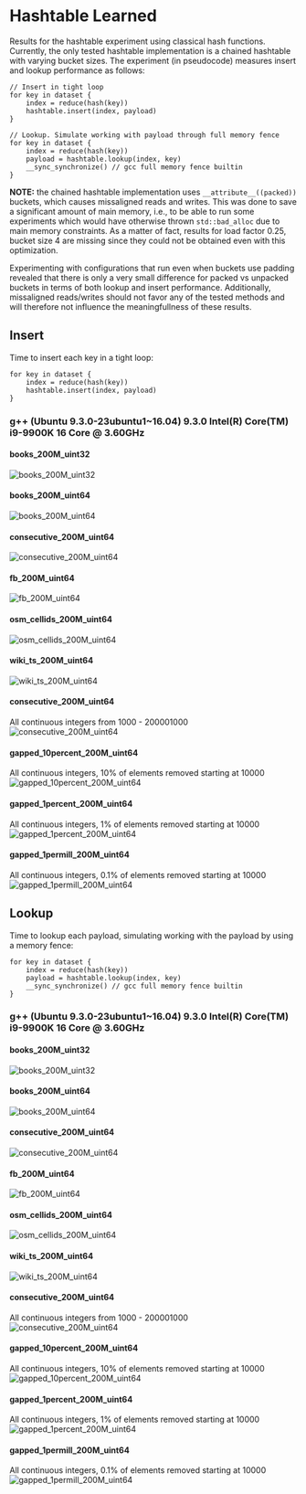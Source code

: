 # Hashtable Learned

Results for the hashtable experiment using classical hash functions. Currently, the only tested hashtable implementation
is a chained hashtable with varying bucket sizes. The experiment (in pseudocode) measures insert and lookup performance
as follows:

```
// Insert in tight loop
for key in dataset {
    index = reduce(hash(key))
    hashtable.insert(index, payload)
}

// Lookup. Simulate working with payload through full memory fence
for key in dataset {
    index = reduce(hash(key))
    payload = hashtable.lookup(index, key)
    __sync_synchronize() // gcc full memory fence builtin
}
```

**NOTE:** the chained hashtable implementation uses `__attribute__((packed))` buckets, which causes missaligned reads
and writes. This was done to save a significant amount of main memory, i.e., to be able to run some experiments which
would have otherwise thrown `std::bad_alloc` due to main memory constraints. As a matter of fact, results for load
factor 0.25, bucket size 4 are missing since they could not be obtained even with this optimization.

Experimenting with configurations that run even when buckets use padding revealed that there is only a very small
difference for packed vs unpacked buckets in terms of both lookup and insert performance. Additionally, missaligned
reads/writes should not favor any of the tested methods and will therefore not influence the meaningfullness of these
results.

## Insert

Time to insert each key in a tight loop:

```
for key in dataset {
    index = reduce(hash(key))
    hashtable.insert(index, payload)
}
```

### g++ (Ubuntu 9.3.0-23ubuntu1~16.04) 9.3.0 Intel(R) Core(TM) i9-9900K 16 Core @ 3.60GHz

#### books_200M_uint32

![books_200M_uint32](https://github.com/andreaskipf/hashing/blob/main/results/hashtable_hash/graphs/insert_books_200M_uint32_g++.png)

#### books_200M_uint64

![books_200M_uint64](https://github.com/andreaskipf/hashing/blob/main/results/hashtable_hash/graphs/insert_books_200M_uint64_g++.png)

#### consecutive_200M_uint64

![consecutive_200M_uint64](https://github.com/andreaskipf/hashing/blob/main/results/hashtable_hash/graphs/insert_consecutive_200M_uint64_g++.png)

#### fb_200M_uint64

![fb_200M_uint64](https://github.com/andreaskipf/hashing/blob/main/results/hashtable_hash/graphs/insert_fb_200M_uint64_g++.png)

#### osm_cellids_200M_uint64

![osm_cellids_200M_uint64](https://github.com/andreaskipf/hashing/blob/main/results/hashtable_hash/graphs/insert_osm_cellids_200M_uint64_g++.png)

#### wiki_ts_200M_uint64

![wiki_ts_200M_uint64](https://github.com/andreaskipf/hashing/blob/main/results/hashtable_hash/graphs/insert_wiki_ts_200M_uint64_g++.png)

#### consecutive_200M_uint64

All continuous integers from 1000 - 200001000
![consecutive_200M_uint64](https://github.com/andreaskipf/hashing/blob/main/results/hashtable_hash/graphs/insert_consecutive_200M_uint64_g++.png)

#### gapped_10percent_200M_uint64

All continuous integers, 10% of elements removed starting at 10000
![gapped_10percent_200M_uint64](https://github.com/andreaskipf/hashing/blob/main/results/hashtable_hash/graphs/insert_gapped_10percent_200M_uint64_g++.png)

#### gapped_1percent_200M_uint64

All continuous integers, 1% of elements removed starting at 10000
![gapped_1percent_200M_uint64](https://github.com/andreaskipf/hashing/blob/main/results/hashtable_hash/graphs/insert_gapped_1percent_200M_uint64_g++.png)

#### gapped_1permill_200M_uint64

All continuous integers, 0.1% of elements removed starting at 10000
![gapped_1permill_200M_uint64](https://github.com/andreaskipf/hashing/blob/main/results/hashtable_hash/graphs/insert_gapped_1permill_200M_uint64_g++.png)

## Lookup

Time to lookup each payload, simulating working with the payload by using a memory fence:

```
for key in dataset {
    index = reduce(hash(key))
    payload = hashtable.lookup(index, key)
    __sync_synchronize() // gcc full memory fence builtin
}
```

### g++ (Ubuntu 9.3.0-23ubuntu1~16.04) 9.3.0 Intel(R) Core(TM) i9-9900K 16 Core @ 3.60GHz

#### books_200M_uint32

![books_200M_uint32](https://github.com/andreaskipf/hashing/blob/main/results/hashtable_hash/graphs/lookup_books_200M_uint32_g++.png)

#### books_200M_uint64

![books_200M_uint64](https://github.com/andreaskipf/hashing/blob/main/results/hashtable_hash/graphs/lookup_books_200M_uint64_g++.png)

#### consecutive_200M_uint64

![consecutive_200M_uint64](https://github.com/andreaskipf/hashing/blob/main/results/hashtable_hash/graphs/lookup_consecutive_200M_uint64_g++.png)

#### fb_200M_uint64

![fb_200M_uint64](https://github.com/andreaskipf/hashing/blob/main/results/hashtable_hash/graphs/lookup_fb_200M_uint64_g++.png)

#### osm_cellids_200M_uint64

![osm_cellids_200M_uint64](https://github.com/andreaskipf/hashing/blob/main/results/hashtable_hash/graphs/lookup_osm_cellids_200M_uint64_g++.png)

#### wiki_ts_200M_uint64

![wiki_ts_200M_uint64](https://github.com/andreaskipf/hashing/blob/main/results/hashtable_hash/graphs/lookup_wiki_ts_200M_uint64_g++.png)

#### consecutive_200M_uint64

All continuous integers from 1000 - 200001000
![consecutive_200M_uint64](https://github.com/andreaskipf/hashing/blob/main/results/hashtable_hash/graphs/lookup_consecutive_200M_uint64_g++.png)

#### gapped_10percent_200M_uint64

All continuous integers, 10% of elements removed starting at 10000
![gapped_10percent_200M_uint64](https://github.com/andreaskipf/hashing/blob/main/results/hashtable_hash/graphs/lookup_gapped_10percent_200M_uint64_g++.png)

#### gapped_1percent_200M_uint64

All continuous integers, 1% of elements removed starting at 10000
![gapped_1percent_200M_uint64](https://github.com/andreaskipf/hashing/blob/main/results/hashtable_hash/graphs/lookup_gapped_1percent_200M_uint64_g++.png)

#### gapped_1permill_200M_uint64

All continuous integers, 0.1% of elements removed starting at 10000
![gapped_1permill_200M_uint64](https://github.com/andreaskipf/hashing/blob/main/results/hashtable_hash/graphs/lookup_gapped_1permill_200M_uint64_g++.png)
